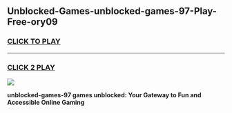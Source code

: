 
## Unblocked-Games-unblocked-games-97-Play-Free-ory09
<h3>
<a href="https://premium76.site?title=unblocked-games-97&ref=24M">CLICK TO PLAY</a></h3>
<hr>

<h3>
<a href="https://premium76.site?title=unblocked-games-97&ref=24M">CLICK 2 PLAY</a>
  
</h3>

<a href="https://premium76.site?title=unblocked-games-97&ref=24M"><img src="https://clearcache.store/games.png"></a>


**unblocked-games-97 games unblocked: Your Gateway to Fun and Accessible Online Gaming**
